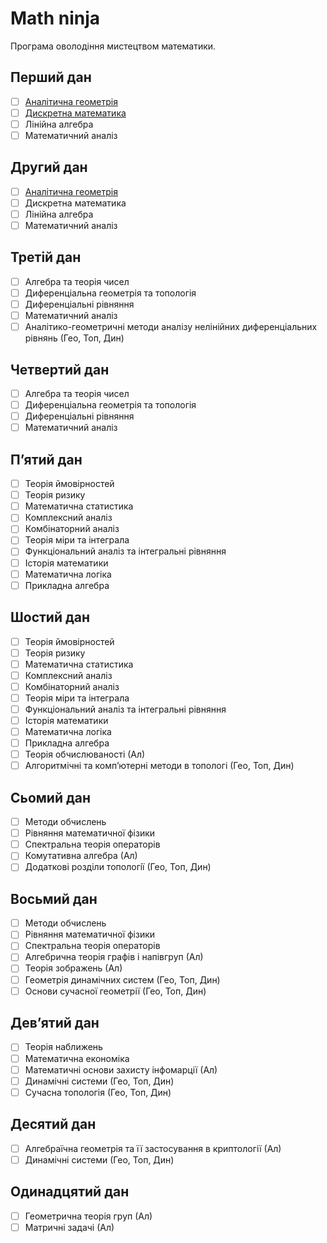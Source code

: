 # Math ninja

Програма оволодіння мистецтвом математики.

## Перший дан
- [ ] [Аналiтична геометрiя](AG01)
- [ ] [Дискретна математика](DM01)
- [ ] Лiнiйна алгебра
- [ ] Математичний аналiз

## Другий дан
- [ ] [Аналiтична геометрiя](./AG02/)
- [ ] Дискретна математика
- [ ] Лiнiйна алгебра
- [ ] Математичний аналiз

## Третій дан
- [ ] Алгебра та теорiя чисел
- [ ] Диференцiальна геометрiя та топологія
- [ ] Диференцiальнi рiвняння
- [ ] Математичний аналiз
- [ ] Аналітико-геометричні методи аналізу нелінійних диференціальних рівнянь (Гео, Топ, Дин)

## Четвертий дан
- [ ] Алгебра та теорiя чисел
- [ ] Диференцiальна геометрiя та топологія
- [ ] Диференцiальнi рiвняння
- [ ] Математичний аналiз

## П’ятий дан
- [ ] Теорiя ймовiрностей
- [ ] Теорiя ризику
- [ ] Математична статистика
- [ ] Комплексний аналiз
- [ ] Комбiнаторний аналiз
- [ ] Теорiя мiри та iнтеграла
- [ ] Функцiональний аналiз та iнтегральнi рiвняння
- [ ] Iсторiя математики
- [ ] Математична логiка
- [ ] Прикладна алгебра

## Шостий дан
- [ ] Теорiя ймовiрностей
- [ ] Теорiя ризику
- [ ] Математична статистика
- [ ] Комплексний аналiз
- [ ] Комбiнаторний аналiз
- [ ] Теорiя мiри та iнтеграла
- [ ] Функцiональний аналiз та iнтегральнi рiвняння
- [ ] Iсторiя математики
- [ ] Математична логiка
- [ ] Прикладна алгебра
- [ ] Теорія обчислюваності (Ал)
- [ ] Алгоритмічні та комп’ютерні методи в топологі (Гео, Топ, Дин)

## Сьомий дан
- [ ] Методи обчислень
- [ ] Рiвняння математичної фiзики
- [ ] Спектральна теорiя операторiв
- [ ] Комутативна алгебра (Ал)
- [ ] Додатковi роздiли топологiї (Гео, Топ, Дин)

## Восьмий дан
- [ ] Методи обчислень
- [ ] Рiвняння математичної фiзики
- [ ] Спектральна теорiя операторiв
- [ ] Алгебрична теорія графів і напівгруп (Ал)
- [ ] Теорія зображень (Ал)
- [ ] Геометрiя динамiчних систем (Гео, Топ, Дин)
- [ ] Основи сучасної геометрії (Гео, Топ, Дин)

## Дев’ятий дан
- [ ] Теорiя наближень
- [ ] Математична економiка
- [ ] Математичні основи захисту інфомарції (Ал)
- [ ] Динамічні системи (Гео, Топ, Дин)
- [ ] Сучасна топологія (Гео, Топ, Дин)

## Десятий дан
- [ ] Алгебраїчна геометрія та її застосування в криптології (Ал)
- [ ] Динамічні системи (Гео, Топ, Дин)

## Одинадцятий дан
- [ ] Геометрична теорія груп (Ал)
- [ ] Матричні задачі (Ал)
